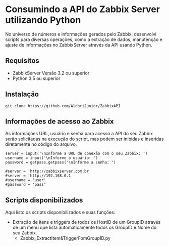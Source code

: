 # Consumindo a API do Zabbix Server utilizando Python

No universo de números e informações gerados pelo Zabbix, desenvolvi scripts para diversas operações, como a extração de dados, manutenção e ajuste de informações no ZabbixServer através da API usando Python.

## Requisitos

- ZabbixServer Versão 3.2 ou superior
- Python 3.5 ou superior

## Instalação
```
git clone https://github.com/AldoriJunior/ZabbixAPI
```

## Informações de acesso ao Zabbix

As informações URL, usuário e senha para acesso a API do seu Zabbix serão solicitadas na execução do script, mas podem ser inibidas e inseridas diretamente no código do arquivo.
```
server = input('\nInforme a URL de conexão com o seu Zabbix: ')
username = input('\nInforme o usuário: ')
password = getpass.getpass('\nInforme a senha: ')

#server = 'http://zabbixserver.com.br
#server = 'http://192.168.0.1
#username = 'user'
#password = 'pass'
```

## Scripts disponibilizados

Aqui listo os scripts disponibilizados e suas funções:

- Extração de itens e triggers de todos os HostID de um GroupID através de um menu que lista automaticamente todos os GroupID e Nome do seu Zabbix.
  - Zabbix_ExtractItem&TriggerFomGroupID.py

